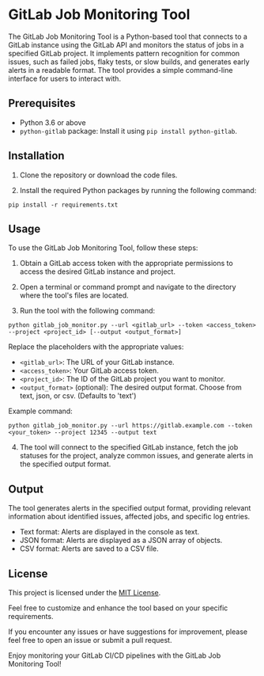 # GitLab Job Monitoring Tool

The GitLab Job Monitoring Tool is a Python-based tool that connects to a GitLab instance using the GitLab API and monitors the status of jobs in a specified GitLab project. It implements pattern recognition for common issues, such as failed jobs, flaky tests, or slow builds, and generates early alerts in a readable format. The tool provides a simple command-line interface for users to interact with.

## Prerequisites

- Python 3.6 or above
- `python-gitlab` package: Install it using `pip install python-gitlab`.

## Installation

1. Clone the repository or download the code files.

2. Install the required Python packages by running the following command:
```
pip install -r requirements.txt
```


## Usage

To use the GitLab Job Monitoring Tool, follow these steps:

1. Obtain a GitLab access token with the appropriate permissions to access the desired GitLab instance and project.

2. Open a terminal or command prompt and navigate to the directory where the tool's files are located.

3. Run the tool with the following command:
```
python gitlab_job_monitor.py --url <gitlab_url> --token <access_token> --project <project_id> [--output <output_format>]
```

Replace the placeholders with the appropriate values:
- `<gitlab_url>`: The URL of your GitLab instance.
- `<access_token>`: Your GitLab access token.
- `<project_id>`: The ID of the GitLab project you want to monitor.
- `<output_format>` (optional): The desired output format. Choose from text, json, or csv. (Defaults to 'text')

Example command:
```
python gitlab_job_monitor.py --url https://gitlab.example.com --token <your_token> --project 12345 --output text
```


4. The tool will connect to the specified GitLab instance, fetch the job statuses for the project, analyze common issues, and generate alerts in the specified output format.

## Output

The tool generates alerts in the specified output format, providing relevant information about identified issues, affected jobs, and specific log entries.

- Text format: Alerts are displayed in the console as text.
- JSON format: Alerts are displayed as a JSON array of objects.
- CSV format: Alerts are saved to a CSV file.

## License

This project is licensed under the [MIT License](LICENSE).

Feel free to customize and enhance the tool based on your specific requirements.

If you encounter any issues or have suggestions for improvement, please feel free to open an issue or submit a pull request.

Enjoy monitoring your GitLab CI/CD pipelines with the GitLab Job Monitoring Tool!



